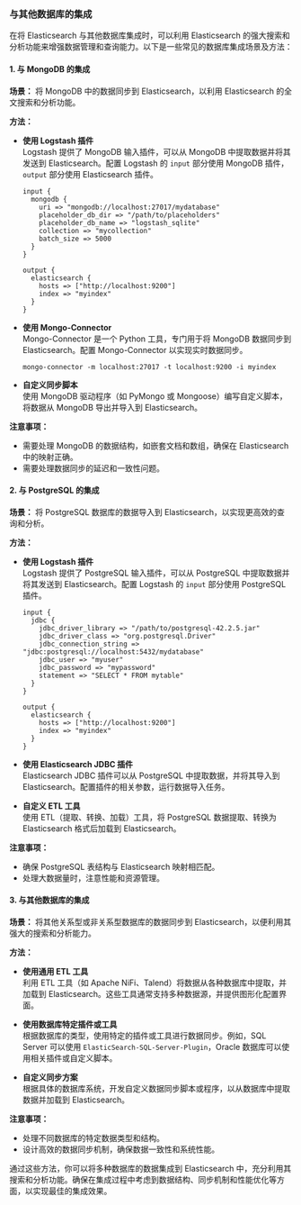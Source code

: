 ### 与其他数据库的集成

在将 Elasticsearch 与其他数据库集成时，可以利用 Elasticsearch 的强大搜索和分析功能来增强数据管理和查询能力。以下是一些常见的数据库集成场景及方法：

#### 1. 与 MongoDB 的集成

**场景：** 将 MongoDB 中的数据同步到 Elasticsearch，以利用 Elasticsearch 的全文搜索和分析功能。

**方法：**

- **使用 Logstash 插件**  
  Logstash 提供了 MongoDB 输入插件，可以从 MongoDB 中提取数据并将其发送到 Elasticsearch。配置 Logstash 的 `input` 部分使用 MongoDB 插件，`output` 部分使用 Elasticsearch 插件。

  ```plaintext
  input {
    mongodb {
      uri => "mongodb://localhost:27017/mydatabase"
      placeholder_db_dir => "/path/to/placeholders"
      placeholder_db_name => "logstash_sqlite"
      collection => "mycollection"
      batch_size => 5000
    }
  }

  output {
    elasticsearch {
      hosts => ["http://localhost:9200"]
      index => "myindex"
    }
  }
  ```

- **使用 Mongo-Connector**  
  Mongo-Connector 是一个 Python 工具，专门用于将 MongoDB 数据同步到 Elasticsearch。配置 Mongo-Connector 以实现实时数据同步。

  ```shell
  mongo-connector -m localhost:27017 -t localhost:9200 -i myindex
  ```

- **自定义同步脚本**  
  使用 MongoDB 驱动程序（如 PyMongo 或 Mongoose）编写自定义脚本，将数据从 MongoDB 导出并导入到 Elasticsearch。

**注意事项：**

- 需要处理 MongoDB 的数据结构，如嵌套文档和数组，确保在 Elasticsearch 中的映射正确。
- 需要处理数据同步的延迟和一致性问题。

#### 2. 与 PostgreSQL 的集成

**场景：** 将 PostgreSQL 数据库的数据导入到 Elasticsearch，以实现更高效的查询和分析。

**方法：**

- **使用 Logstash 插件**  
  Logstash 提供了 PostgreSQL 输入插件，可以从 PostgreSQL 中提取数据并将其发送到 Elasticsearch。配置 Logstash 的 `input` 部分使用 PostgreSQL 插件。

  ```plaintext
  input {
    jdbc {
      jdbc_driver_library => "/path/to/postgresql-42.2.5.jar"
      jdbc_driver_class => "org.postgresql.Driver"
      jdbc_connection_string => "jdbc:postgresql://localhost:5432/mydatabase"
      jdbc_user => "myuser"
      jdbc_password => "mypassword"
      statement => "SELECT * FROM mytable"
    }
  }

  output {
    elasticsearch {
      hosts => ["http://localhost:9200"]
      index => "myindex"
    }
  }
  ```

- **使用 Elasticsearch JDBC 插件**  
  Elasticsearch JDBC 插件可以从 PostgreSQL 中提取数据，并将其导入到 Elasticsearch。配置插件的相关参数，运行数据导入任务。

- **自定义 ETL 工具**  
  使用 ETL（提取、转换、加载）工具，将 PostgreSQL 数据提取、转换为 Elasticsearch 格式后加载到 Elasticsearch。

**注意事项：**

- 确保 PostgreSQL 表结构与 Elasticsearch 映射相匹配。
- 处理大数据量时，注意性能和资源管理。

#### 3. 与其他数据库的集成

**场景：** 将其他关系型或非关系型数据库的数据同步到 Elasticsearch，以便利用其强大的搜索和分析能力。

**方法：**

- **使用通用 ETL 工具**  
  利用 ETL 工具（如 Apache NiFi、Talend）将数据从各种数据库中提取，并加载到 Elasticsearch。这些工具通常支持多种数据源，并提供图形化配置界面。

- **使用数据库特定插件或工具**  
  根据数据库的类型，使用特定的插件或工具进行数据同步。例如，SQL Server 可以使用 `ElasticSearch-SQL-Server-Plugin`，Oracle 数据库可以使用相关插件或自定义脚本。

- **自定义同步方案**  
  根据具体的数据库系统，开发自定义数据同步脚本或程序，以从数据库中提取数据并加载到 Elasticsearch。

**注意事项：**

- 处理不同数据库的特定数据类型和结构。
- 设计高效的数据同步机制，确保数据一致性和系统性能。

通过这些方法，你可以将多种数据库的数据集成到 Elasticsearch 中，充分利用其搜索和分析功能。确保在集成过程中考虑到数据结构、同步机制和性能优化等方面，以实现最佳的集成效果。